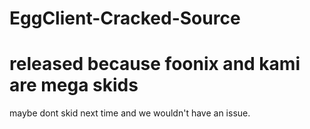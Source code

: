 # EggClient-Cracked-Source
# released because foonix and kami are mega skids
maybe dont skid next time and we wouldn't have an issue.
